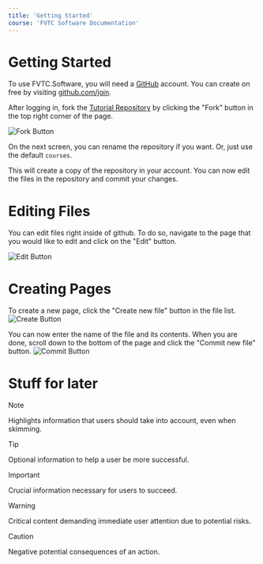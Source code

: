 ```yaml
---
title: 'Getting Started'
course: 'FVTC Software Documentation'
---
```


# Getting Started

To use FVTC.Software, you will need a [GitHub](https://github.com) account. You can create on free by visiting [github.com/join](github.com/join).

After logging in, fork the [Tutorial Repository](https://github.com/fvtc/tutorials) by clicking the "Fork" button in the top right corner of the page.

![Fork Button](https://docs.github.com/assets/cb-40742/mw-1440/images/help/repository/fork-button.webp)

On the next screen, you can rename the repository if you want. Or, just use the default `courses`.

This will create a copy of the repository in your account. You can now edit the files in the repository and commit your changes.

# Editing Files

You can edit files right inside of github. To do so, navigate to the page that you would like to edit and click on the "Edit" button.

![Edit Button](https://docs.github.com/assets/cb-47677/mw-1440/images/help/repository/edit-file-edit-button.webp)

# Creating Pages

To create a new page, click the "Create new file" button in the file list. ![Create Button](https://raw.githubusercontent.com/FVTC/fvtc.software/master/docs/assets/images/create.png)

You can now enter the name of the file and its contents. When you are done, scroll down to the bottom of the page and click the "Commit new file" button. ![Commit Button](https://raw.githubusercontent.com/FVTC/fvtc.software/master/docs/assets/images/commit.png)

# Stuff for later

> [!NOTE]  
> Highlights information that users should take into account, even when skimming.

> [!TIP]
> Optional information to help a user be more successful.

> [!IMPORTANT]  
> Crucial information necessary for users to succeed.

> [!WARNING]  
> Critical content demanding immediate user attention due to potential risks.

> [!CAUTION]
> Negative potential consequences of an action.
